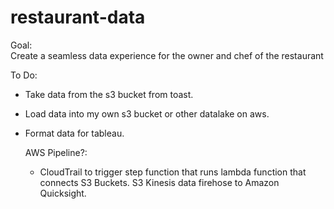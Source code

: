 # restaurant-data  

Goal:  
Create a seamless data experience for the owner and chef of the restaurant  

To Do:  
- Take data from the s3 bucket from toast.  
- Load data into my own s3 bucket or other datalake on aws.  
- Format data for tableau.

    AWS Pipeline?:   
    - CloudTrail to trigger step function that runs lambda function that connects S3 Buckets. S3 Kinesis data firehose to Amazon Quicksight.